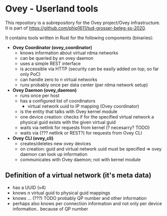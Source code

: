 # Ovey - Userland tools

This repository is a subrepository for the Ovey project/Ovey infrastructure.
It is part of https://github.com/phip1611/tud-grosser-beleg-ss-2020.

It contains tools written in Rust for the following components (binaries):

- **Ovey Coordinator (ovey_coordinator)**
    - knows information about virtual rdma networks
    - can be queried by an ovey daemon
    - uses a simple REST interface 
    - is accessible via HTTP (security can be easily added on top; so far only PoC)
    - can handle zero to n virtual networks
    - runs probably once per data center (per rdma network setup)
- **Ovey Daemon (ovey_daemon)**
    - runs once per host
    - has a configured list of coordinators
        - virtual network uuid to IP mapping (Ovey coordinator)
    - is the entity that talks with Ovey kernel module
    - one device creation: checks if for the specified virtual network
      a physical guid exists with the given virtual guid
    - waits via netlink for requests from kernel (? necesarry? TODO)
    - waits via (??? netlink or REST?) for requests from Ovey CLI
- **Ovey CLI (ovey_cli)**
    - creates/deletes new ovey devices
    - on creation: guid and virtual network uuid must be specified
      => ovey daemon can look up information
    - communicates with Ovey daemon; not with kernel module

## Definition of a virtual network (it's meta data)
- has a UUID (v4)
- knows n virtual guid to physical guid mappings
- knows ... (???) TODO probably QP number and other information
- perhaps also knows per connection information and not only
  per device information.. because of QP number
